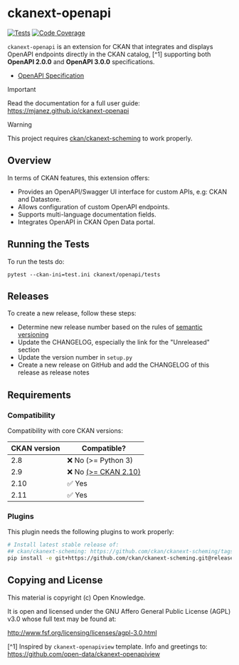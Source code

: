 # ckanext-openapi

[![Tests](https://github.com/mjanez/ckanext-openapi/workflows/Tests/badge.svg?branch=main)](https://github.com/mjanez/ckanext-openapi/actions)
[![Code Coverage](http://codecov.io/github/mjanez/ckanext-openapi/coverage.svg?branch=main)](http://codecov.io/github/mjanez/ckanext-openapi?branch=main)

`ckanext-openapi` is an extension for CKAN that integrates and displays OpenAPI endpoints directly in the CKAN catalog, [^1] supporting both **OpenAPI 2.0.0** and **OpenAPI 3.0.0** specifications.

- [OpenAPI Specification](https://swagger.io/specification/)


> [!IMPORTANT]
> Read the documentation for a full user guide:
> https://mjanez.github.io/ckanext-openapi

> [!WARNING] 
> This project requires [ckan/ckanext-scheming](https://github.com/ckan/ckanext-scheming) to work properly.

## Overview

In terms of CKAN features, this extension offers:

* Provides an OpenAPI/Swagger UI interface for custom APIs, e.g: CKAN and Datastore.
* Allows configuration of custom OpenAPI endpoints.
* Supports multi-language documentation fields.
* Integrates OpenAPI in CKAN Open Data portal.

## Running the Tests

To run the tests do:

    pytest --ckan-ini=test.ini ckanext/openapi/tests

## Releases

To create a new release, follow these steps:

* Determine new release number based on the rules of [semantic versioning](http://semver.org)
* Update the CHANGELOG, especially the link for the "Unreleased" section
* Update the version number in `setup.py`
* Create a new release on GitHub and add the CHANGELOG of this release as release notes

## Requirements
### Compatibility
Compatibility with core CKAN versions:

| CKAN version | Compatible?                                                                 |
|--------------|-----------------------------------------------------------------------------|
| 2.8          | ❌ No (>= Python 3)                                                          |
| 2.9          | ❌ No [(>= CKAN 2.10)](https://github.com/mjanez/ckanext-openapi/actions/runs/11540091283)
| 2.10         | ✅ Yes  |
| 2.11         | ✅ Yes  |

### Plugins
This plugin needs the following plugins to work properly:

  ```sh
  # Install latest stable release of:
  ## ckan/ckanext-scheming: https://github.com/ckan/ckanext-scheming/tags (e.g. release-3.0.0)
  pip install -e git+https://github.com/ckan/ckanext-scheming.git@release-3.0.0#egg=ckanext-scheming
  ```

## Copying and License

This material is copyright (c) Open Knowledge.

It is open and licensed under the GNU Affero General Public License (AGPL) v3.0 whose full text may be found at:

http://www.fsf.org/licensing/licenses/agpl-3.0.html

[^1] Inspired by `ckanext-openapiview` template. Info and greetings to: https://github.com/open-data/ckanext-openapiview